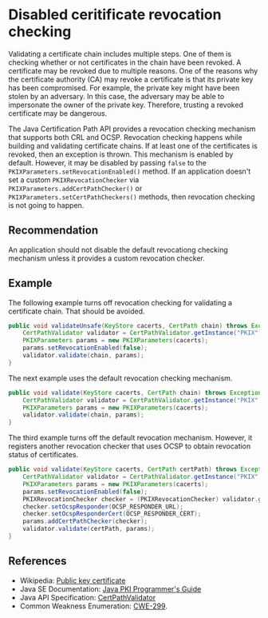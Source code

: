 # Disabled ceritificate revocation checking
Validating a certificate chain includes multiple steps. One of them is checking whether or not certificates in the chain have been revoked. A certificate may be revoked due to multiple reasons. One of the reasons why the certificate authority (CA) may revoke a certificate is that its private key has been compromised. For example, the private key might have been stolen by an adversary. In this case, the adversary may be able to impersonate the owner of the private key. Therefore, trusting a revoked certificate may be dangerous.

The Java Certification Path API provides a revocation checking mechanism that supports both CRL and OCSP. Revocation checking happens while building and validating certificate chains. If at least one of the certificates is revoked, then an exception is thrown. This mechanism is enabled by default. However, it may be disabled by passing `false` to the `PKIXParameters.setRevocationEnabled()` method. If an application doesn't set a custom `PKIXRevocationChecker` via `PKIXParameters.addCertPathChecker()` or `PKIXParameters.setCertPathCheckers()` methods, then revocation checking is not going to happen.


## Recommendation
An application should not disable the default revocationg checking mechanism unless it provides a custom revocation checker.


## Example
The following example turns off revocation checking for validating a certificate chain. That should be avoided.


```java
public void validateUnsafe(KeyStore cacerts, CertPath chain) throws Exception {
    CertPathValidator validator = CertPathValidator.getInstance("PKIX");
    PKIXParameters params = new PKIXParameters(cacerts);
    params.setRevocationEnabled(false);
    validator.validate(chain, params);
}
```
The next example uses the default revocation checking mechanism.


```java
public void validate(KeyStore cacerts, CertPath chain) throws Exception {
    CertPathValidator validator = CertPathValidator.getInstance("PKIX");
    PKIXParameters params = new PKIXParameters(cacerts);
    validator.validate(chain, params);
}
```
The third example turns off the default revocation mechanism. However, it registers another revocation checker that uses OCSP to obtain revocation status of certificates.


```java
public void validate(KeyStore cacerts, CertPath certPath) throws Exception {
    CertPathValidator validator = CertPathValidator.getInstance("PKIX");
    PKIXParameters params = new PKIXParameters(cacerts);
    params.setRevocationEnabled(false);
    PKIXRevocationChecker checker = (PKIXRevocationChecker) validator.getRevocationChecker();
    checker.setOcspResponder(OCSP_RESPONDER_URL);
    checker.setOcspResponderCert(OCSP_RESPONDER_CERT);
    params.addCertPathChecker(checker);
    validator.validate(certPath, params);
}
```

## References
* Wikipedia: [Public key certificate](https://en.wikipedia.org/wiki/Public_key_certificate)
* Java SE Documentation: [Java PKI Programmer's Guide](https://docs.oracle.com/javase/8/docs/technotes/guides/security/certpath/CertPathProgGuide.html)
* Java API Specification: [CertPathValidator](https://docs.oracle.com/en/java/javase/11/docs/api/java.base/java/security/cert/CertPathValidator.html)
* Common Weakness Enumeration: [CWE-299](https://cwe.mitre.org/data/definitions/299.html).

